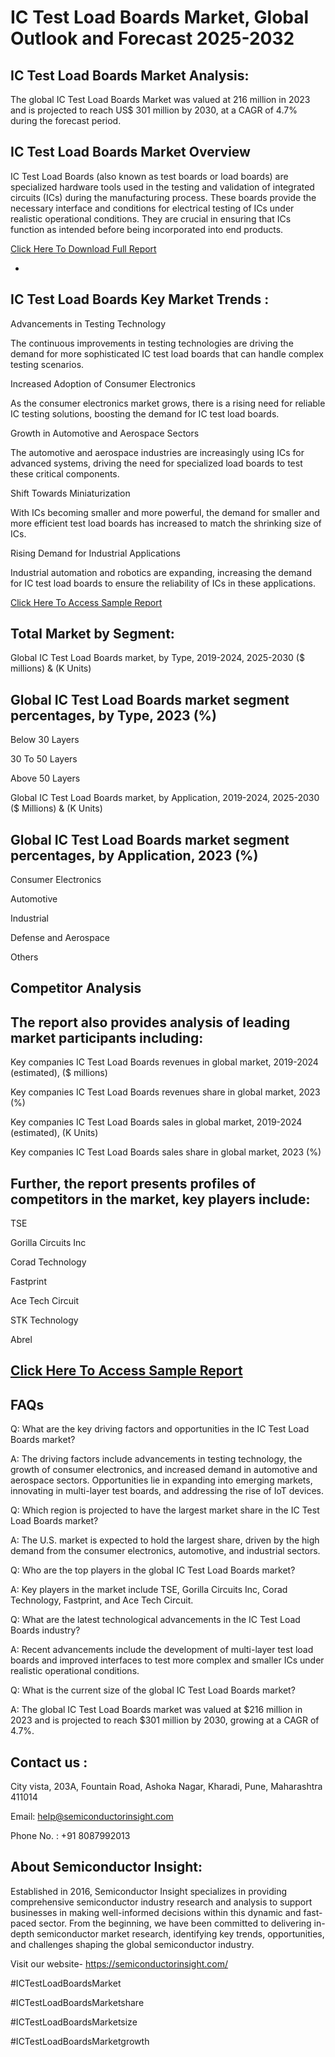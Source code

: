 IC Test Load Boards Market, Global Outlook and Forecast 2025-2032
=
IC Test Load Boards Market Analysis:
-
The global IC Test Load Boards Market was valued at 216 million in 2023 and is projected to reach US$ 301 million by 2030, at a CAGR of 4.7% during the forecast period.

IC Test Load Boards Market Overview
-
IC Test Load Boards (also known as test boards or load boards) are specialized hardware tools used in the testing and validation of integrated circuits (ICs) during the manufacturing process. These boards provide the necessary interface and conditions for electrical testing of ICs under realistic operational conditions. They are crucial in ensuring that ICs function as intended before being incorporated into end products.


[Click Here To Download Full Report](https://semiconductorinsight.com/report/ic-test-load-boards-market/)

-
IC Test Load Boards Key Market Trends  :
-
Advancements in Testing Technology

The continuous improvements in testing technologies are driving the demand for more sophisticated IC test load boards that can handle complex testing scenarios.

Increased Adoption of Consumer Electronics

As the consumer electronics market grows, there is a rising need for reliable IC testing solutions, boosting the demand for IC test load boards.

Growth in Automotive and Aerospace Sectors

The automotive and aerospace industries are increasingly using ICs for advanced systems, driving the need for specialized load boards to test these critical components.

Shift Towards Miniaturization

With ICs becoming smaller and more powerful, the demand for smaller and more efficient test load boards has increased to match the shrinking size of ICs.

Rising Demand for Industrial Applications

Industrial automation and robotics are expanding, increasing the demand for IC test load boards to ensure the reliability of ICs in these applications.


[Click Here To Access Sample Report](https://semiconductorinsight.com/download-sample-report/?product_id=92801)


Total Market by Segment:
-
Global IC Test Load Boards market, by Type, 2019-2024, 2025-2030 ($ millions) & (K Units)

Global IC Test Load Boards market segment percentages, by Type, 2023 (%)
-
Below 30 Layers

30 To 50 Layers

Above 50 Layers

Global IC Test Load Boards market, by Application, 2019-2024, 2025-2030 ($ Millions) & (K Units)

Global IC Test Load Boards market segment percentages, by Application, 2023 (%)
-
Consumer Electronics

Automotive

Industrial

Defense and Aerospace

Others

Competitor Analysis
-
The report also provides analysis of leading market participants including:
-
Key companies IC Test Load Boards revenues in global market, 2019-2024 (estimated), ($ millions)

Key companies IC Test Load Boards revenues share in global market, 2023 (%)

Key companies IC Test Load Boards sales in global market, 2019-2024 (estimated), (K Units)

Key companies IC Test Load Boards sales share in global market, 2023 (%)

Further, the report presents profiles of competitors in the market, key players include:
-
TSE

Gorilla Circuits Inc

Corad Technology

Fastprint

Ace Tech Circuit

STK Technology

Abrel


[Click Here To Access Sample Report](https://semiconductorinsight.com/download-sample-report/?product_id=92801)
-

FAQs
-
Q: What are the key driving factors and opportunities in the IC Test Load Boards market?

A: The driving factors include advancements in testing technology, the growth of consumer electronics, and increased demand in automotive and aerospace sectors. Opportunities lie in expanding into emerging markets, innovating in multi-layer test boards, and addressing the rise of IoT devices.


Q: Which region is projected to have the largest market share in the IC Test Load Boards market?

A: The U.S. market is expected to hold the largest share, driven by the high demand from the consumer electronics, automotive, and industrial sectors.


Q: Who are the top players in the global IC Test Load Boards market?

A: Key players in the market include TSE, Gorilla Circuits Inc, Corad Technology, Fastprint, and Ace Tech Circuit.


Q: What are the latest technological advancements in the IC Test Load Boards industry?

A: Recent advancements include the development of multi-layer test load boards and improved interfaces to test more complex and smaller ICs under realistic operational conditions.


Q: What is the current size of the global IC Test Load Boards market?

A: The global IC Test Load Boards market was valued at $216 million in 2023 and is projected to reach $301 million by 2030, growing at a CAGR of 4.7%.


Contact us :
-
City vista, 203A, Fountain Road, Ashoka Nagar, Kharadi, Pune, Maharashtra 411014

Email: help@semiconductorinsight.com

Phone No. : +91 8087992013
 

About Semiconductor Insight:
-
Established in 2016, Semiconductor Insight specializes in providing comprehensive semiconductor industry research and analysis to support businesses in making well-informed decisions within this dynamic and fast-paced sector. From the beginning, we have been committed to delivering in-depth semiconductor market research, identifying key trends, opportunities, and challenges shaping the global semiconductor industry.

 Visit our website- https://semiconductorinsight.com/

#ICTestLoadBoardsMarket 

#ICTestLoadBoardsMarketshare

#ICTestLoadBoardsMarketsize

#ICTestLoadBoardsMarketgrowth 
